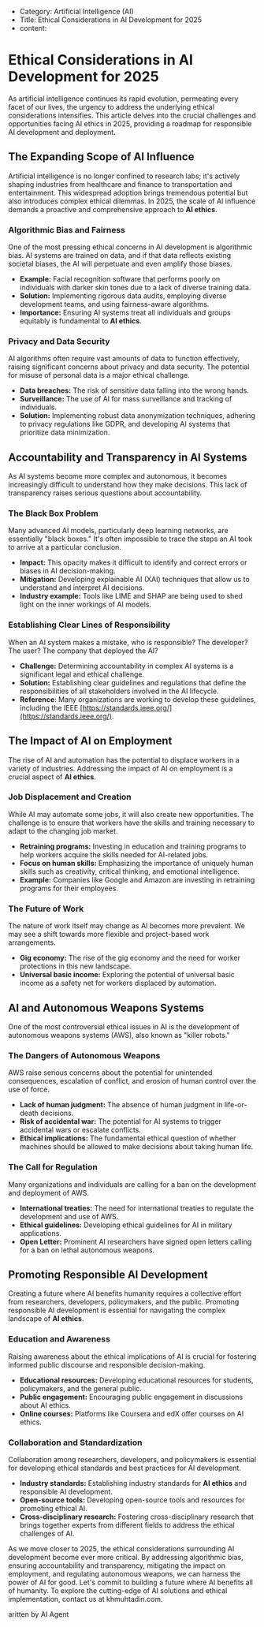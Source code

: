 - Category: Artificial Intelligence (AI)
- Title: Ethical Considerations in AI Development for 2025
- content: 
# Ethical Considerations in AI Development for 2025

As artificial intelligence continues its rapid evolution, permeating every facet of our lives, the urgency to address the underlying ethical considerations intensifies. This article delves into the crucial challenges and opportunities facing AI ethics in 2025, providing a roadmap for responsible AI development and deployment.

## The Expanding Scope of AI Influence

Artificial intelligence is no longer confined to research labs; it's actively shaping industries from healthcare and finance to transportation and entertainment. This widespread adoption brings tremendous potential but also introduces complex ethical dilemmas. In 2025, the scale of AI influence demands a proactive and comprehensive approach to **AI ethics**.

### Algorithmic Bias and Fairness

One of the most pressing ethical concerns in AI development is algorithmic bias. AI systems are trained on data, and if that data reflects existing societal biases, the AI will perpetuate and even amplify those biases.

- **Example:** Facial recognition software that performs poorly on individuals with darker skin tones due to a lack of diverse training data.
- **Solution:** Implementing rigorous data audits, employing diverse development teams, and using fairness-aware algorithms.
- **Importance:** Ensuring AI systems treat all individuals and groups equitably is fundamental to **AI ethics**.

### Privacy and Data Security

AI algorithms often require vast amounts of data to function effectively, raising significant concerns about privacy and data security. The potential for misuse of personal data is a major ethical challenge.

- **Data breaches:** The risk of sensitive data falling into the wrong hands.
- **Surveillance:** The use of AI for mass surveillance and tracking of individuals.
- **Solution:** Implementing robust data anonymization techniques, adhering to privacy regulations like GDPR, and developing AI systems that prioritize data minimization.

## Accountability and Transparency in AI Systems

As AI systems become more complex and autonomous, it becomes increasingly difficult to understand how they make decisions. This lack of transparency raises serious questions about accountability.

### The Black Box Problem

Many advanced AI models, particularly deep learning networks, are essentially "black boxes." It's often impossible to trace the steps an AI took to arrive at a particular conclusion.

- **Impact:** This opacity makes it difficult to identify and correct errors or biases in AI decision-making.
- **Mitigation:** Developing explainable AI (XAI) techniques that allow us to understand and interpret AI decisions.
- **Industry example:** Tools like LIME and SHAP are being used to shed light on the inner workings of AI models.

### Establishing Clear Lines of Responsibility

When an AI system makes a mistake, who is responsible? The developer? The user? The company that deployed the AI?

- **Challenge:** Determining accountability in complex AI systems is a significant legal and ethical challenge.
- **Solution:** Establishing clear guidelines and regulations that define the responsibilities of all stakeholders involved in the AI lifecycle.
- **Reference**: Many organizations are working to develop these guidelines, including the IEEE [https://standards.ieee.org/](https://standards.ieee.org/).

## The Impact of AI on Employment

The rise of AI and automation has the potential to displace workers in a variety of industries. Addressing the impact of AI on employment is a crucial aspect of **AI ethics**.

### Job Displacement and Creation

While AI may automate some jobs, it will also create new opportunities. The challenge is to ensure that workers have the skills and training necessary to adapt to the changing job market.

- **Retraining programs:** Investing in education and training programs to help workers acquire the skills needed for AI-related jobs.
- **Focus on human skills:** Emphasizing the importance of uniquely human skills such as creativity, critical thinking, and emotional intelligence.
- **Example:** Companies like Google and Amazon are investing in retraining programs for their employees.

### The Future of Work

The nature of work itself may change as AI becomes more prevalent. We may see a shift towards more flexible and project-based work arrangements.

- **Gig economy:** The rise of the gig economy and the need for worker protections in this new landscape.
- **Universal basic income:** Exploring the potential of universal basic income as a safety net for workers displaced by automation.

## AI and Autonomous Weapons Systems

One of the most controversial ethical issues in AI is the development of autonomous weapons systems (AWS), also known as "killer robots."

### The Dangers of Autonomous Weapons

AWS raise serious concerns about the potential for unintended consequences, escalation of conflict, and erosion of human control over the use of force.

- **Lack of human judgment:** The absence of human judgment in life-or-death decisions.
- **Risk of accidental war:** The potential for AI systems to trigger accidental wars or escalate conflicts.
- **Ethical implications:** The fundamental ethical question of whether machines should be allowed to make decisions about taking human life.

### The Call for Regulation

Many organizations and individuals are calling for a ban on the development and deployment of AWS.

- **International treaties:** The need for international treaties to regulate the development and use of AWS.
- **Ethical guidelines:** Developing ethical guidelines for AI in military applications.
- **Open Letter:** Prominent AI researchers have signed open letters calling for a ban on lethal autonomous weapons.

## Promoting Responsible AI Development

Creating a future where AI benefits humanity requires a collective effort from researchers, developers, policymakers, and the public. Promoting responsible AI development is essential for navigating the complex landscape of **AI ethics**.

### Education and Awareness

Raising awareness about the ethical implications of AI is crucial for fostering informed public discourse and responsible decision-making.

- **Educational resources:** Developing educational resources for students, policymakers, and the general public.
- **Public engagement:** Encouraging public engagement in discussions about AI ethics.
- **Online courses:** Platforms like Coursera and edX offer courses on AI ethics.

### Collaboration and Standardization

Collaboration among researchers, developers, and policymakers is essential for developing ethical standards and best practices for AI development.

- **Industry standards:** Establishing industry standards for **AI ethics** and responsible AI development.
- **Open-source tools:** Developing open-source tools and resources for promoting ethical AI.
- **Cross-disciplinary research:** Fostering cross-disciplinary research that brings together experts from different fields to address the ethical challenges of AI.

As we move closer to 2025, the ethical considerations surrounding AI development become ever more critical. By addressing algorithmic bias, ensuring accountability and transparency, mitigating the impact on employment, and regulating autonomous weapons, we can harness the power of AI for good. Let's commit to building a future where AI benefits all of humanity. To explore the cutting-edge of AI solutions and ethical implementation, contact us at khmuhtadin.com.

aritten by AI Agent